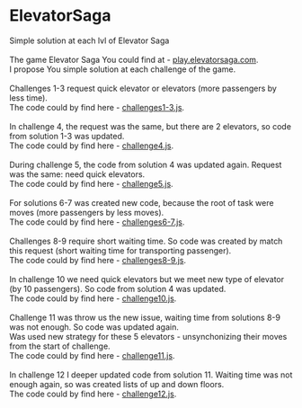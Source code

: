 # ElevatorSaga
Simple solution at each lvl of Elevator Saga
</br>
</br>
The game Elevator Saga You could find at - [play.elevatorsaga.com](https://play.elevatorsaga.com/).</br>
I propose You simple solution at each challenge of the game.</br>
</br>
Challenges 1-3 request quick elevator or elevators (more passengers by less time).</br>
The code could by find here - <a href="https://github.com/ArchRafail/ElevatorSaga/blob/main/challenges1-3.js">challenges1-3.js</a>.</br>
</br>
In challenge 4, the request was the same, but there are 2 elevators, so code from solution 1-3 was updated.</br>
The code could by find here - <a href="https://github.com/ArchRafail/ElevatorSaga/blob/main/challenge4.js">challenge4.js</a>.</br>
</br>
During challenge 5, the code from solution 4 was updated again. Request was the same: need quick elevators.</br>
The code could by find here - <a href="https://github.com/ArchRafail/ElevatorSaga/blob/main/challenge5.js">challenge5.js</a>.</br>
</br>
For solutions 6-7 was created new code, because the root of task were moves (more passengers by less moves). </br>
The code could by find here - <a href="https://github.com/ArchRafail/ElevatorSaga/blob/main/challenges6-7.js">challenges6-7.js</a>.</br>
</br>
Challenges 8-9 require short waiting time. So code was created by match this request (short waiting time for transporting passenger).</br>
The code could by find here - <a href="https://github.com/ArchRafail/ElevatorSaga/blob/main/challenges8-9.js">challenges8-9.js</a>.</br>
</br>
In challenge 10 we need quick elevators but we meet new type of elevator (by 10 passengers). So code from solution 4 was updated.</br>
The code could by find here - <a href="https://github.com/ArchRafail/ElevatorSaga/blob/main/challenge10.js">challenge10.js</a>.</br>
</br>
Challenge 11 was throw us the new issue, waiting time from solutions 8-9 was not enough. So code was updated again.</br>
Was used new strategy for these 5 elevators - unsynchonizing their moves from the start of challenge.</br>
The code could by find here - <a href="https://github.com/ArchRafail/ElevatorSaga/blob/main/challenge11.js">challenge11.js</a>.</br>
</br>
In challenge 12 I deeper updated code from solution 11. Waiting time was not enough again, so was created lists of up and down floors.</br>
The code could by find here - <a href="https://github.com/ArchRafail/ElevatorSaga/blob/main/challenge12.js">challenge12.js</a>.</br>
